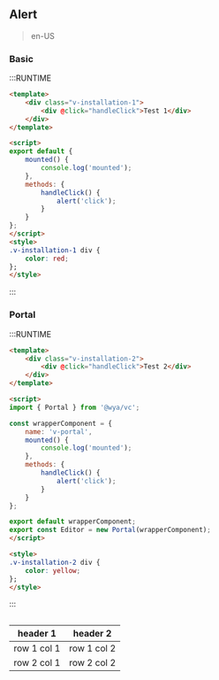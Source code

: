 ## Alert

> en-US

### Basic

:::RUNTIME
```html
<template>
	<div class="v-installation-1">
		<div @click="handleClick">Test 1</div>
	</div>
</template>

<script>
export default {
	mounted() {
		console.log('mounted');
	},
	methods: {
		handleClick() {
			alert('click');
		}
	}
};
</script>
<style>
.v-installation-1 div {
	color: red;
};
</style>
```
:::

### Portal

:::RUNTIME
```html
<template>
	<div class="v-installation-2">
		<div @click="handleClick">Test 2</div>
	</div>
</template>

<script>
import { Portal } from '@wya/vc';

const wrapperComponent = {
	name: 'v-portal',
	mounted() {
		console.log('mounted');
	},
	methods: {
		handleClick() {
			alert('click');
		}
	}
};

export default wrapperComponent;
export const Editor = new Portal(wrapperComponent); 
</script>

<style>
.v-installation-2 div {
	color: yellow;
};
</style>
```
:::

##

header 1 | header 2
---|---
row 1 col 1 | row 1 col 2
row 2 col 1 | row 2 col 2

